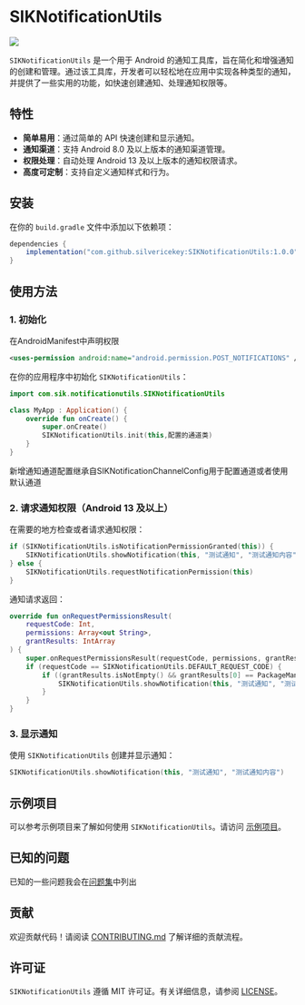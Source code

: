 # SIKNotificationUtils

[![](https://jitpack.io/v/SilverIceKey/SIKNotificationUtils.svg)](https://jitpack.io/#SilverIceKey/SIKNotificationUtils)

`SIKNotificationUtils` 是一个用于 Android 的通知工具库，旨在简化和增强通知的创建和管理。通过该工具库，开发者可以轻松地在应用中实现各种类型的通知，并提供了一些实用的功能，如快速创建通知、处理通知权限等。

## 特性

- **简单易用**：通过简单的 API 快速创建和显示通知。
- **通知渠道**：支持 Android 8.0 及以上版本的通知渠道管理。
- **权限处理**：自动处理 Android 13 及以上版本的通知权限请求。
- **高度可定制**：支持自定义通知样式和行为。

## 安装

在你的 `build.gradle` 文件中添加以下依赖项：

```groovy
dependencies {
    implementation("com.github.silvericekey:SIKNotificationUtils:1.0.0")
}
```

## 使用方法

### 1. 初始化

在AndroidManifest中声明权限

```xml
<uses-permission android:name="android.permission.POST_NOTIFICATIONS" />
```



在你的应用程序中初始化 `SIKNotificationUtils`：

```kotlin
import com.sik.notificationutils.SIKNotificationUtils

class MyApp : Application() {
    override fun onCreate() {
        super.onCreate()
        SIKNotificationUtils.init(this,配置的通道类)
    }
}
```

新增通知通道配置继承自SIKNotificationChannelConfig用于配置通道或者使用默认通道

### 2. 请求通知权限（Android 13 及以上）

在需要的地方检查或者请求通知权限：

```kotlin
if (SIKNotificationUtils.isNotificationPermissionGranted(this)) {
    SIKNotificationUtils.showNotification(this, "测试通知", "测试通知内容")
} else {
    SIKNotificationUtils.requestNotificationPermission(this)
}
```

通知请求返回：

```kotlin
override fun onRequestPermissionsResult(
    requestCode: Int,
    permissions: Array<out String>,
    grantResults: IntArray
) {
    super.onRequestPermissionsResult(requestCode, permissions, grantResults)
    if (requestCode == SIKNotificationUtils.DEFAULT_REQUEST_CODE) {
        if ((grantResults.isNotEmpty() && grantResults[0] == PackageManager.PERMISSION_GRANTED)) {
            SIKNotificationUtils.showNotification(this, "测试通知", "测试通知内容")
        }
    }
}
```

### 3. 显示通知

使用 `SIKNotificationUtils` 创建并显示通知：

```kotlin
SIKNotificationUtils.showNotification(this, "测试通知", "测试通知内容")
```

## 示例项目

可以参考示例项目来了解如何使用 `SIKNotificationUtils`。请访问 [示例项目](./app/src/main/java/com/sik/notification_sample/MainActivity.kt)。

## 已知的问题

已知的一些问题我会在[问题集](./KNOWN_ISSUES.md)中列出

## 贡献

欢迎贡献代码！请阅读 [CONTRIBUTING.md](./CONTRIBUTING.md) 了解详细的贡献流程。

## 许可证

`SIKNotificationUtils` 遵循 MIT 许可证。有关详细信息，请参阅 [LICENSE](./LICENSE)。
